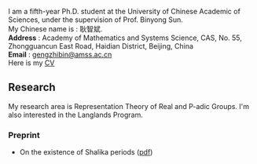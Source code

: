 I am a fifth-year Ph.D. student at the University of Chinese Academic of Sciences, under the supervision of Prof. Binyong Sun.  
My Chinese name is : 耿智斌.  
**Address** : Academy of Mathematics and Systems Science, CAS, No. 55, Zhongguancun East Road, Haidian District, Beijing, China  
**Email** : gengzhibin@amss.ac.cn  
Here is my [<u>CV</u>](./Curriculum_Vitae.pdf)

## Research
My research area is Representation Theory of Real and P-adic Groups. I'm also interested in the Langlands Program. 
### Preprint
- On the existence of Shalika periods ([<u>pdf</u>](./Curriculum_Vitae.pdf))
